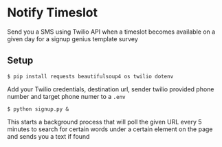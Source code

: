 # Notify Timeslot
Send you a SMS using Twilio API when a timeslot becomes available on a given day for a signup genius template survey

## Setup
```
$ pip install requests beautifulsoup4 os twilio dotenv
```

Add your Twilio credentials, destination url, sender twilio provided phone number and target phone numer to a `.env`

```
$ python signup.py &
```

This starts a background process that will poll the given URL every 5 minutes to search for certain words under a certain element on the page and sends you a text if found